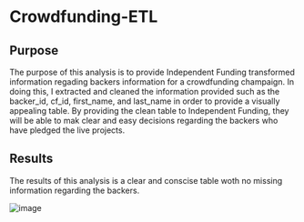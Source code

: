 # Crowdfunding-ETL
## Purpose
The purpose of this analysis is to provide Independent Funding transformed information regading backers information for a crowdfunding champaign. In doing this, I extracted and cleaned the information provided such as the backer_id, cf_id, first_name, and last_name in order to provide a visually appealing table. By providing the clean table to Independent Funding, they will be able to mak clear and easy decisions regarding the backers who have pledged the live projects.

## Results
The results of this analysis is a clear and conscise table woth no missing information regarding the backers. 


![image](https://user-images.githubusercontent.com/111406957/200497213-65be0f94-0e44-44a6-be6b-96f7c65b4b33.png)


